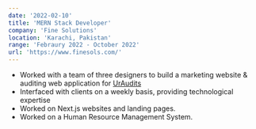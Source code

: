 ```yaml
---
date: '2022-02-10'
title: 'MERN Stack Developer'
company: 'Fine Solutions'
location: 'Karachi, Pakistan'
range: 'Febraury 2022 - October 2022'
url: 'https://www.finesols.com/'
---
```


- Worked with a team of three designers to build a marketing website & auditing web application for [UrAudits](https://uraudits.com)
- Interfaced with clients on a weekly basis, providing technological expertise
- Worked on Next.js websites and landing pages.
- Worked on a Human Resource Management System.
